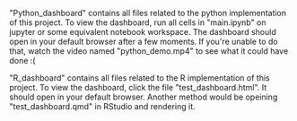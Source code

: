 "Python_dashboard" contains all files related to the python implementation of this project.
To view the dashboard, run all cells in "main.ipynb" on jupyter or some equivalent notebook workspace.
The dashboard should open in your default browser after a few moments.
If you're unable to do that, watch the video named "python_demo.mp4" to see what it could have done :(

"R_dashboard" contains all files related to the R implementation of this project.
To view the dashboard, click the file "test_dashboard.html".
It should open in your default browser.
Another method would be opeining "test_dashboard.qmd" in RStudio and rendering it.
